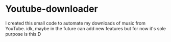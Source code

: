 # Youtube-downloader
I created this small code to automate my downloads of music from YouTube. idk, maybe in the future can add new features but for now it's sole purpose is this:D
